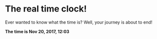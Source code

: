 # The real time clock!

Ever wanted to know what the time is? Well, your journey is about to end!

**The time is Nov 20, 2017, 12:03**
